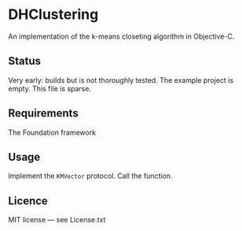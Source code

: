 # DHClustering #

An implementation of the k-means closeting algorithm in Objective-C.

## Status ##

Very early: builds but is not thoroughly tested. The example project is empty. This file is sparse.

## Requirements ##

The Foundation framework

## Usage ##

Implement the `KMVector` protocol. Call the function.

## Licence ##

MIT license — see License.txt
